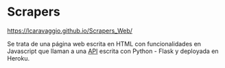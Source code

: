 # Scrapers

https://lcaravaggio.github.io/Scrapers_Web/

Se trata de una página web escrita en HTML con funcionalidades en Javascript que llaman a una [API](https://github.com/LCaravaggio/Scrapers_API) 
escrita con Python - Flask y deployada en Heroku. 

